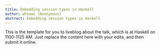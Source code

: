 ```yaml
---
title: Embedding session types in Haskell
author: whoami (Anonymous)
abstract: Embedding session types in Haskell
---
```


This is the template for you to liveblog about the talk,
which is at Haskell on 1100-1125 AM.  Just replace the content here
with your edits, and then submit it online.
